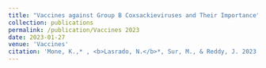 ```yaml
---
title: "Vaccines against Group B Coxsackieviruses and Their Importance"
collection: publications
permalink: /publication/Vaccines 2023
date: 2023-01-27
venue: 'Vaccines'
citation: 'Mone, K.,* , <b>Lasrado, N.</b>*, Sur, M., & Reddy, J. 2023. Vaccines against Group B Coxsackieviruses and Their Importance. Vaccines. *co-first authors. <a href="https://www.mdpi.com/2076-393X/11/2/274">https://www.mdpi.com/2076-393X/11/2/274</a>'
---
```

